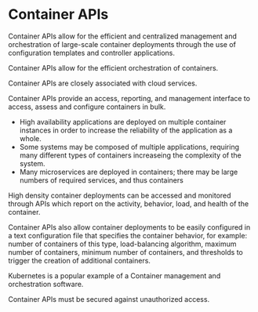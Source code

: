 # Container APIs

Container APIs allow for the efficient and centralized management and orchestration of large-scale container deployments through the use of configuration templates and controller applications.

Container APIs allow for the efficient orchestration of containers.

Container APIs are closely associated with cloud services.

Container APIs provide an access, reporting, and management interface to access, assess and configure containers in bulk.
* High availability applications are deployed on multiple container instances in order to increase the reliability of the application as a whole. 
* Some systems may be composed of multiple applications, requiring many different types of containers increaseing the complexity of the system.
* Many microservices are deployed in containers; there may be large numbers of required services, and thus containers

High density container deployments can be accessed and monitored through APIs which report on the activity, behavior, load, and health of the container.

Container APIs also allow container deployments to be easily configured in a text configuration file that specifies the container behavior, for example: number of containers of this type, load-balancing algorithm, maximum number of containers, minimum number of containers, and thresholds to trigger the creation of additional containers.

Kubernetes is a popular example of a Container management and orchestration software.

Container APIs must be secured against unauthorized access.